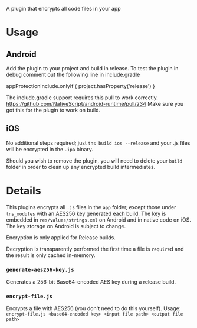 A plugin that encrypts all code files in your app

# Usage

## Android
Add the plugin to your project and build in release.
To test the plugin in debug comment out the following line in include.gradle

appProtectionInclude.onlyIf { project.hasProperty('release') }

The include.gradle support requires this pull to work correctly. https://github.com/NativeScript/android-runtime/pull/234
Make sure you got this for the plugin to work on build.


## iOS
No additional steps required; just `tns build ios --release` and your .js files will be encrypted in the `.ipa` binary.

Should you wish to remove the plugin, you will need to delete your `build` folder in order to clean up any encrypted build intermediates.

# Details
This plugins encrypts all `.js` files in the `app` folder, except those under `tns_modules` with an AES256 key generated each build. The key is embedded in `res/values/strings.xml` on Android and in native code on iOS. The key storage on Android is subject to change.

Encryption is only applied for Release builds.

Decryption is transparently performed the first time a file is `require`d and the result is only cached in-memory.

### `generate-aes256-key.js`
Generates a 256-bit Base64-encoded AES key during a release build.

### `encrypt-file.js`
Encrypts a file with AES256 (you don't need to do this yourself).
Usage: `encrypt-file.js <base64-encoded key> <input file path> <output file path>`
